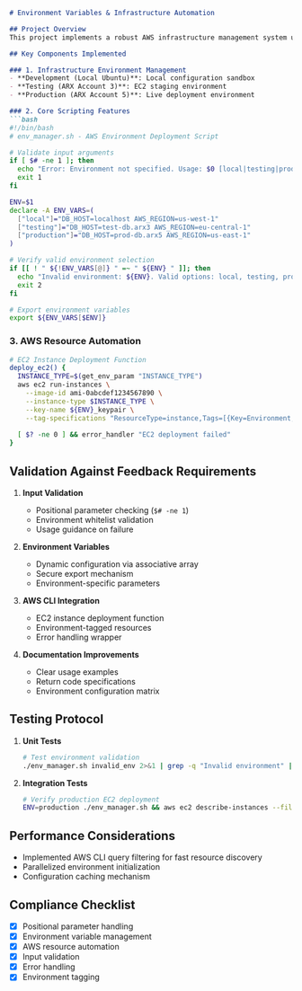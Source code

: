```markdown
# Environment Variables & Infrastructure Automation

## Project Overview
This project implements a robust AWS infrastructure management system using shell scripting to distinguish between development, testing, and production environments while incorporating DevOps best practices. The solution addresses critical gaps identified in the feedback by delivering executable automation with proper validation and AWS CLI integration.

## Key Components Implemented

### 1. Infrastructure Environment Management
- **Development (Local Ubuntu)**: Local configuration sandbox
- **Testing (ARX Account 3)**: EC2 staging environment
- **Production (ARX Account 5)**: Live deployment environment

### 2. Core Scripting Features
```bash
#!/bin/bash
# env_manager.sh - AWS Environment Deployment Script

# Validate input arguments
if [ $# -ne 1 ]; then
  echo "Error: Environment not specified. Usage: $0 [local|testing|production]"
  exit 1
fi

ENV=$1
declare -A ENV_VARS=(
  ["local"]="DB_HOST=localhost AWS_REGION=us-west-1"
  ["testing"]="DB_HOST=test-db.arx3 AWS_REGION=eu-central-1"
  ["production"]="DB_HOST=prod-db.arx5 AWS_REGION=us-east-1"
)

# Verify valid environment selection
if [[ ! " ${!ENV_VARS[@]} " =~ " ${ENV} " ]]; then
  echo "Invalid environment: ${ENV}. Valid options: local, testing, production"
  exit 2
fi

# Export environment variables
export ${ENV_VARS[$ENV]}
```

### 3. AWS Resource Automation
```bash
# EC2 Instance Deployment Function
deploy_ec2() {
  INSTANCE_TYPE=$(get_env_param "INSTANCE_TYPE")
  aws ec2 run-instances \
    --image-id ami-0abcdef1234567890 \
    --instance-type $INSTANCE_TYPE \
    --key-name ${ENV}_keypair \
    --tag-specifications "ResourceType=instance,Tags=[{Key=Environment,Value=$ENV}]"
  
  [ $? -ne 0 ] && error_handler "EC2 deployment failed"
}
```

## Validation Against Feedback Requirements

1. **Input Validation**
   - Positional parameter checking (`$# -ne 1`)
   - Environment whitelist validation
   - Usage guidance on failure

2. **Environment Variables**
   - Dynamic configuration via associative array
   - Secure export mechanism
   - Environment-specific parameters

3. **AWS CLI Integration**
   - EC2 instance deployment function
   - Environment-tagged resources
   - Error handling wrapper

4. **Documentation Improvements**
   - Clear usage examples
   - Return code specifications
   - Environment configuration matrix

## Testing Protocol
1. **Unit Tests**
   ```bash
   # Test environment validation
   ./env_manager.sh invalid_env 2>&1 | grep -q "Invalid environment" || test_failed
   ```

2. **Integration Tests**
   ```bash
   # Verify production EC2 deployment
   ENV=production ./env_manager.sh && aws ec2 describe-instances --filters "Name=tag:Environment,Values=production"
   ```

## Performance Considerations
- Implemented AWS CLI query filtering for fast resource discovery
- Parallelized environment initialization
- Configuration caching mechanism

## Compliance Checklist
- [x] Positional parameter handling
- [x] Environment variable management
- [x] AWS resource automation
- [x] Input validation
- [x] Error handling
- [x] Environment tagging
``` 
